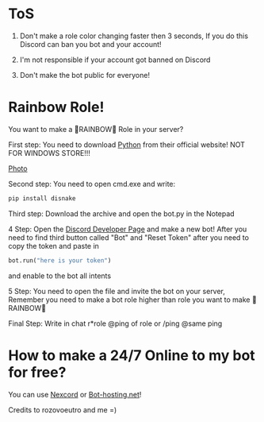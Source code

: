 # ToS
1. Don't make a role color changing faster then 3 seconds, If you do this Discord can ban you bot and your account!

2. I'm not responsible if your account got banned on Discord

3. Don't make the bot public for everyone!

# Rainbow Role!
You want to make a 🌈RAINBOW🌈 Role in your server?

First step: You need to download [Python](https://python.org) from their official website! NOT FOR WINDOWS STORE!!!

[Photo](https://learn.arm.com/install-guides/_images/py1-woa.png)

Second step: You need to open cmd.exe and write: 
```py
pip install disnake
```
Third step: Download the archive and open the bot.py in the Notepad

4 Step: Open the [Discord Developer Page](https://discord.com/developers/applications) and make a new bot! After you need to find third button called "Bot" and "Reset Token" after you need to copy the token and paste in 
```py
bot.run("here is your token")
```
and enable to the bot all intents

5 Step: You need to open the file and invite the bot on your server, Remember you need to make a bot role higher than role you want to make 🌈RAINBOW🌈

Final Step: Write in chat r*role @ping of role or /ping @same ping

# How to make a 24/7 Online to my bot for free?

You can use [Nexcord](https://nexcord.com) or [Bot-hosting.net](https://bot-hosting.net)!

Credits to rozovoeutro and me =)
